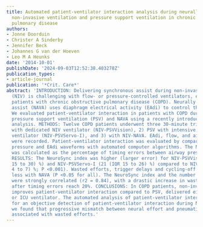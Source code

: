 ```yaml
---
title: Automated patient-ventilator interaction analysis during neurally adjusted
  non-invasive ventilation and pressure support ventilation in chronic obstructive
  pulmonary disease
authors:
- Jonne Doorduin
- Christer A Sinderby
- Jennifer Beck
- Johannes G van der Hoeven
- Leo M A Heunks
date: '2014-10-01'
publishDate: '2024-09-03T12:52:38.403278Z'
publication_types:
- article-journal
publication: '*Crit. Care*'
abstract: 'INTRODUCTION: Delivering synchronous assist during non-invasive ventilation
  (NIV) is challenging with flow- or pressure-controlled ventilators, especially in
  patients with chronic obstructive pulmonary disease (COPD). Neurally adjusted ventilatory
  assist (NAVA) uses diaphragm electrical activity (EAdi) to control the ventilator.
  We evaluated patient-ventilator interaction in patients with COPD during NIV with
  pressure support ventilation (PSV) and NAVA using a recently introduced automated
  analysis. METHODS: Twelve COPD patients underwent three 30-minute trials: 1) PSV
  with dedicated NIV ventilator (NIV-PSVVision), 2) PSV with intensive care unit (ICU)
  ventilator (NIV-PSVServo-I), and 3) with NIV-NAVA. EAdi, flow, and airway pressure
  were recorded. Patient-ventilator interaction was evaluated by comparing airway
  pressure and EAdi waveforms with automated computer algorithms. The NeuroSync index
  was calculated as the percentage of timing errors between airway pressure and EAdi.
  RESULTS: The NeuroSync index was higher (larger error) for NIV-PSVVision (24 (IQR
  15 to 30) %) and NIV-PSVServo-I (21 (IQR 15 to 26) %) compared to NIV-NAVA (5 (IQR
  4 to 7) %; P <0.001). Wasted efforts, trigger delays and cycling-off errors were
  less with NAVA (P <0.05 for all). The NeuroSync index and the number of wasted efforts
  were strongly correlated (r2 = 0.84), with a drastic increase in wasted efforts
  after timing errors reach 20%. CONCLUSIONS: In COPD patients, non-invasive NAVA
  improves patient-ventilator interaction compared to PSV, delivered either by a dedicated
  or ICU ventilator. The automated analysis of patient-ventilator interaction allowed
  for an objective detection of patient-ventilator interaction during NIV. In addition,
  we found that progressive mismatch between neural effort and pneumatic timing is
  associated with wasted efforts.'
---
```

